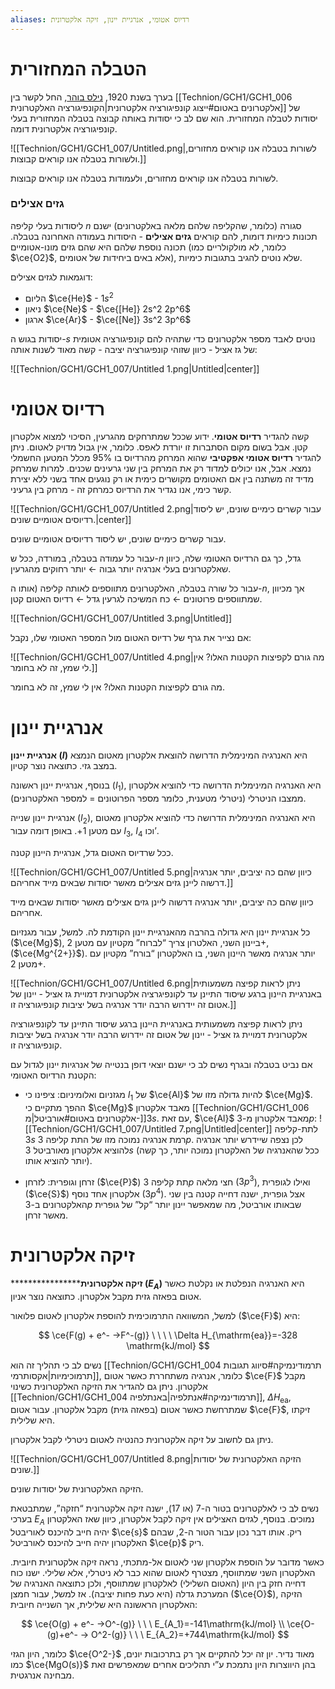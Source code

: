 ```yaml
---
aliases: רדיוס אטומי, אנרגיית יינון, זיקה אלקטרונית
---
```


# הטבלה המחזורית

בערך בשנת 1920, [נילס בוהר](https://he.wikipedia.org/wiki/%D7%A0%D7%99%D7%9C%D7%A1_%D7%91%D7%95%D7%94%D7%A8), החל לקשר בין [[Technion/GCH1/GCH1_006 אלקטרונים באטום#ייצוג קונפיגורציה אלקטרונית|הקונפיגורציה האלקטרונית]] של יסודות לטבלה המחזורית. הוא שם לב כי יסודות באותה קבוצה בטבלה המחזורית בעלי קונפיגורציה אלקטרונית דומה.

![[Technion/GCH1/GCH1_007/Untitled.png|לשורות בטבלה אנו קוראים מחזורים, ולשורות בטבלה אנו קוראים קבוצות.]]

לשורות בטבלה אנו קוראים מחזורים, ולעמודות בטבלה אנו קוראים קבוצות.

### גזים אצילים

ליסודות בעלי קליפה $n$ סגורה (כלומר, שהקליפה שלהם מלאה באלקטרונים) ישנם תכונות כימיות דומות, להם קוראים **גזים אצילים** - היסודות בעמודה האחרונה בטבלה. תכונה נוספת שלהם היא שהם גזים מונו-אטומיים (כלומר, לא מולקולריים כמו $\ce{O2}$, אלא באים ביחידות של אטומים), שלא נוטים להגיב בתגובות כימיות.

דוגמאות לגזים אצילים:

- הליום $\ce{He}$ - $1s^2$
- ניאון $\ce{Ne}$ - $\ce{[He]} 2s^2 2p^6$
- ארגון $\ce{Ar}$ - $\ce{[Ne]} 3s^2 3p^6$

יסודות בגוש ה-$s$ נוטים לאבד מספר אלקטרונים כדי שתהיה להם קונפיגורציה אטומית של גז אציל - כיוון שזוהי קונפיגורציה יציבה - קשה מאוד לשנות אותה:

![[Technion/GCH1/GCH1_007/Untitled 1.png|Untitled|center]]

# רדיוס אטומי

קשה להגדיר **רדיוס אטומי**. ידוע שככל שמתרחקים מהגרעין, הסיכוי למצוא אלקטרון קטן. אבל בשום מקום הסתברות זו יורדת לאפס. כלומר, אין גבול מדויק לאטום. ניתן להגדיר **רדיוס אטומי אפקטיבי** שהוא המרחק מהרדיוס בו $95\%$ מכלל המטען החשמלי נמצא.
אבל, אנו יכולים למדוד רק את המרחק בין שני גרעינים שכנים. למרות שמרחק מדיד זה משתנה בין אם האטומים מקושרים כימית או רק נוגעים אחד בשני ללא יצירת קשר כימי, אנו נגדיר את הרדיוס כמרחק זה - מרחק בין גרעיני.

![[Technion/GCH1/GCH1_007/Untitled 2.png|עבור קשרים כימיים שונים, יש ליסוד רדיוסים אטומיים שונים.|center]]

עבור קשרים כימיים שונים, יש ליסוד רדיוסים אטומיים שונים.

עבור כל עמודה בטבלה, במורדה, ככל ש-$n$ גדל, כך גם הרדיוס האטומי שלה, כיוון שאלקטרונים בעלי אנרגיה יותר גבוה $\leftarrow$ יותר רחוקים מהגרעין.

עבור כל שורה בטבלה, האלקטרונים מתווספים לאותה קליפה (אותו ה-$n$, אך מכיוון שמתווספים פרוטונים $\leftarrow$ כח המשיכה לגרעין גדל $\leftarrow$ רדיוס האטום קטן.

![[Technion/GCH1/GCH1_007/Untitled 3.png|Untitled]]

אם נצייר את גרף של רדיוס האטום מול המספר האטומי שלו, נקבל:

![[Technion/GCH1/GCH1_007/Untitled 4.png|מה גורם לקפיצות הקטנות האלו? אין לי שמץ, זה לא בחומר.]]

מה גורם לקפיצות הקטנות האלו? אין לי שמץ, זה לא בחומר.

# אנרגיית יינון

**אנרגיית יינון ($I$)** היא האנרגיה המינימלית הדרושה להוצאת אלקטרון מאטום הנמצא במצב גזי. כתוצאה נוצר קטיון.

בנוסף, אנרגיית יינון ראשונה ($I_1$), היא האנרגיה המינימלית הדרושה כדי להוציא אלקטרון ממצבו הניטרלי (ניטרלי מטענית, כלומר מספר הפרוטונים = למספר האלקטרונים).

אנרגיית יינון שנייה ($I_2$), היא האנרגיה המינימלית הדרושה כדי להוציא אלקטרון מאטום עם מטען $1+$. באופן דומה עבור $I_3$, $I_4$ וכו’.

ככל שרדיוס האטום גדל, אנרגיית היינון קטנה.

![[Technion/GCH1/GCH1_007/Untitled 5.png|כיוון שהם כה יציבים, יותר אנרגיה דרשוה ליינן גזים אצילים מאשר יסודות שבאים מייד אחריהם.]]

כיוון שהם כה יציבים, יותר אנרגיה דרשוה ליינן גזים אצילים מאשר יסודות שבאים מייד אחריהם.

כל אנרגיית יינון היא גדולה בהרבה מהאנרגיית יינון הקודמת לה. למשל, עבור מגנזיום ($\ce{Mg}$), ביינון השני, האלטרון צריך “לברוח” מקטיון עם מטען $2+$, ($\ce{Mg^{2+}}$). יותר אנרגיה מאשר היינון השני, בו האלקטרון “בורח” מקטיון עם מטען $2+$.

![[Technion/GCH1/GCH1_007/Untitled 6.png|ניתן לראות קפיצה משמעותית באנרגיית היינון ברגע שיסוד התיינן עד לקונפיגרציה אלקטרונית דמויית גז אציל - יינון של אטום זה יידרוש הרבה יודר אנרגיה בשל יציבות קונפיגורציה זו.]]

ניתן לראות קפיצה משמעותית באנרגיית היינון ברגע שיסוד התיינן עד לקונפיגורציה אלקטרונית דמויית גז אציל - יינון של אטום זה יידרוש הרבה יודר אנרגיה בשל יציבות קונפיגורציה זו.

אם נביט בטבלה ובגרף נשים לב כי ישנם יוצאי דופן בנטייה של אנרגיות יינון לגדול עם הקטנת הרדיוס האטומי:
- מגזניום ואלומיניום: ציפינו כי $I_1$ של $\ce{Al}$ להיות גדולה מזו של $\ce{Mg}$. ההפך מתקיים כי $\ce{Mg}$ מאבד אלקטרון [[Technion/GCH1/GCH1_006 אלקטרונים באטום#אורביטל|מ-]]$3s$. עם זאת, $\ce{Al}$ מאבד אלקטרון מ-$3p$:
	![[Technion/GCH1/GCH1_007/Untitled 7.png|Untitled|center]]
	לתת-קליפה $3s$ רמת אנרגיה נמוכה מזו של התת קליפה $3p$. לכן נצפה שיידרש יותר אנרגיה להוציא אלקטרון מאורביטל $3s$ (ככל שהאנרגיה של האלקטרון נמוכה יותר, כך קשה יותר להוציא אותו).
    
- זרחן וגופרית: לזרחן ($\ce{P}$) תת קליפה $3p$ חצי מלאה ($3p^3$), ואילו לגופרית ($\ce{S}$) אלקטרון אחד נוסף ($3p^4$). אצל גופרית, ישנה דחייה קטנה בין שני האלקטרונים ב-$3p$ שבאותו אורביטל, מה שמאפשר יינון יותר “קל” של גופרית מאשר זרחן.

# זיקה אלקטרונית

******************זיקה אלקטרונית ($E_A$)** היא האנרגיה הנפלטת או נקלטת כאשר אטום בפאזה גזית מקבל אלקטרון. כתוצאה נוצר אניון.

למשל, המשוואה התרמוכימית להוספת אלקטרון לאטום פלואור ($\ce{F}$) היא:

$$
\ce{F(g) + e^- ->F^-(g)} \ \ \ \ \Delta H_{\mathrm{ea}}=-328 \mathrm{kJ/mol}
$$

נשים לב כי תהליך זה הוא [[Technion/GCH1/GCH1_004 תרמודינמיקה#סיווג תגובות תרמוכימיות|אקסותרמי]], כלומר, אנרגיה משתחררת כאשר אטום $\ce{F}$ מקבל אלקטרון. ניתן גם להגדיר את הזיקה האלקטרונית כשינוי [[Technion/GCH1/GCH1_004 תרמודינמיקה#אנתלפיה|באנתלפיה]], $\Delta H_{\text{ea}}$, שמתרחשת כאשר אטום (בפאזה גזית) מקבל אלקטרון. עבור אטום $\ce{F}$, זיקתו היא שלילית.

ניתן גם לחשוב על זיקה אלקטרונית כהנטיה לאטום ניטרלי לקבל אלקטרון.

![[Technion/GCH1/GCH1_007/Untitled 8.png|הזיקה האלקטרונית של יסודות שונים.]]

הזיקה האלקטרונית של יסודות שונים.

נשים לב כי לאלקטרונים בטור ה-7 (או 17), ישנה זיקה אלקטרונית “חזקה”, שמתבטאת בערכי $E_A$ נמוכים. בנוסף, לגזים האצילים אין זיקה לקבל אלקטרון, כיוון שאז האלקטרון יהיה חייב להיכנס לאוריבטל $\ce{s}$ ריק. אותו דבר נכון עבור הטור ה-2, שבהם האלקטרון יהיה חייב להיכנס לאורביטל $\ce{p}$ ריק.

כאשר מדובר על הוספת אלקטרון שני לאטום אל-מתכתי, נראה זיקה אלקטרונית חיובית. האלקטרון השני שמתווסף, מצטרף לאטום שהוא כבר לא ניטרלי, אלא שלילי. ישנו כוח דחייה חזק בין היון (האטום השלילי) לאלקטרון שמתווסף, ולכן כתוצאה האנרגיה של המערכת גדלה (היא כעת פחות יציבה).
אז למשל, עבור חמצן ($\ce{O}$), הזיקה האלקטרון הראשונה היא שלילית, אך השנייה חיובית:

$$
\ce{O(g) + e^- ->O^-(g)} \ \ \ E_{A_1}=-141\mathrm{kJ/mol} \\
\ce{O-(g)+e^- -> O^2-(g)} \ \ \ 
E_{A_2}=+744\mathrm{kJ/mol}
$$

כלומר, היון הגזי $\ce{O^2-}$ מאוד נדיר. יון זה יכל להתקיים אך רק בתרכובות יונים, כמו $\ce{MgO(s)}$ בהן היווצרות היון נתמכת ע”י תהליכים אחרים שמאפרשים זאת מבחינה אנרגטית.